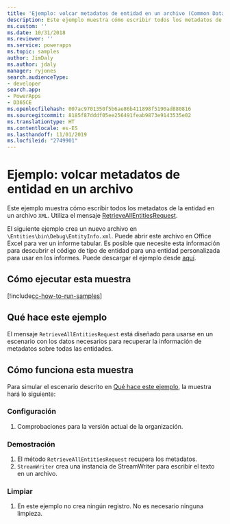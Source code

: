 ```yaml
---
title: 'Ejemplo: volcar metadatos de entidad en un archivo (Common Data Service) | Microsoft Docs'
description: Este ejemplo muestra cómo escribir todos los metadatos de la entidad en un archivo XML.
ms.custom: ''
ms.date: 10/31/2018
ms.reviewer: ''
ms.service: powerapps
ms.topic: samples
author: JimDaly
ms.author: jdaly
manager: ryjones
search.audienceType:
- developer
search.app:
- PowerApps
- D365CE
ms.openlocfilehash: 007ac9701350f5b6ae86b411898f5190ad880816
ms.sourcegitcommit: 8185f87dddf05ee256491feab9873e9143535e02
ms.translationtype: HT
ms.contentlocale: es-ES
ms.lasthandoff: 11/01/2019
ms.locfileid: "2749901"
---
```

# <a name="sample-dump-entity-metadata-to-a-file"></a>Ejemplo: volcar metadatos de entidad en un archivo

Este ejemplo muestra cómo escribir todos los metadatos de la entidad en un archivo `XML`. Utiliza el mensaje [RetrieveAllEntitiesRequest](https://docs.microsoft.com/dotnet/api/microsoft.xrm.sdk.messages.retrieveallentitiesrequest?view=dynamics-general-ce-9).

El siguiente ejemplo crea un nuevo archivo en `\Entities\bin\Debug\EntityInfo.xml`. Puede abrir este archivo en Office Excel para ver un informe tabular. Es posible que necesite esta información para descubrir el código de tipo de entidad para una entidad personalizada para usar en los informes. Puede descargar el ejemplo desde [aquí](https://github.com/Microsoft/PowerApps-Samples/tree/master/cds/orgsvc/C%23/DumpEntityMetadata).

## <a name="how-to-run-this-sample"></a>Cómo ejecutar esta muestra

[!include[cc-how-to-run-samples](../../includes/cc-how-to-run-samples.md)]

## <a name="what-this-sample-does"></a>Qué hace este ejemplo

El mensaje `RetrieveAllEntitiesRequest` está diseñado para usarse en un escenario con los datos necesarios para recuperar la información de metadatos sobre todas las entidades.

## <a name="how-this-sample-works"></a>Cómo funciona esta muestra

Para simular el escenario descrito en [Qué hace este ejemplo](#what-this-sample-does), la muestra hará lo siguiente:

### <a name="setup"></a>Configuración

1. Comprobaciones para la versión actual de la organización.


### <a name="demonstrate"></a>Demostración

1. El método `RetrieveAllEntitiesRequest` recupera los metadatos. 
1. `StreamWriter` crea una instancia de StreamWriter para escribir el texto en un archivo.

### <a name="clean-up"></a>Limpiar

1. En este ejemplo no crea ningún registro. No es necesario ninguna limpieza.


